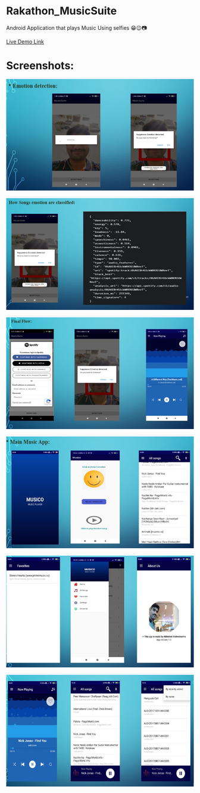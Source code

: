# Rakathon_MusicSuite
Android Application that plays Music Using selfies 😁😉📷



[Live Demo Link](https://www.youtube.com/watch?v=iJW0KMNjN60)


# Screenshots:

<img src="https://github.com/Abhishek765/Rakathon_MusicSuite/blob/master/sampleImages/demo1.jpeg" width="auto" height="300">&#160;&#160;&#160;
<img src="https://github.com/Abhishek765/Rakathon_MusicSuite/blob/master/sampleImages/demo2.jpeg" width="auto" height="300">&#160;&#160;&#160;
<img src="https://github.com/Abhishek765/Rakathon_MusicSuite/blob/master/sampleImages/demo3.jpeg" width="auto" height="300">&#160;&#160;&#160;
<img src="https://github.com/Abhishek765/Rakathon_MusicSuite/blob/master/sampleImages/demo4.jpeg" width="auto" height="300">&#160;&#160;&#160;
<img src="https://github.com/Abhishek765/Rakathon_MusicSuite/blob/master/sampleImages/demo5.jpeg" width="auto" height="300">&#160;&#160;&#160;
<img src="https://github.com/Abhishek765/Rakathon_MusicSuite/blob/master/sampleImages/demo6.jpeg" width="auto" height="300">&#160;&#160;&#160;

